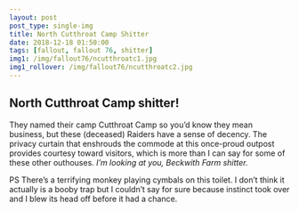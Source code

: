 ```yaml
---
layout: post
post_type: single-img
title: North Cutthroat Camp Shitter
date: 2018-12-18 01:50:00
tags: [fallout, fallout 76, shitter]
img1: /img/fallout76/ncutthroatc1.jpg
img1_rollover: /img/fallout76/ncutthroatc2.jpg
---
```

## North Cutthroat Camp shitter!

They named their camp Cutthroat Camp so you’d know they mean business, but these (deceased) Raiders have a sense of decency. The privacy curtain that enshrouds the commode at this once-proud outpost provides courtesy toward visitors, which is more than I can say for some of these other outhouses. *I’m looking at you, Beckwith Farm shitter.*

PS There’s a terrifying monkey playing cymbals on this toilet. I don’t think it actually is a booby trap but I couldn’t say for sure because instinct took over and I blew its head off before it had a chance.
